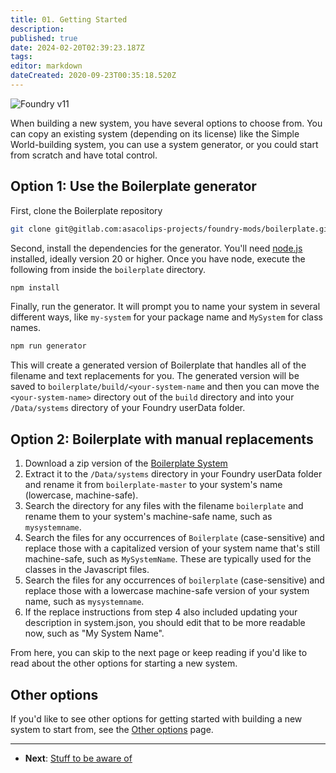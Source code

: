 ```yaml
---
title: 01. Getting Started
description: 
published: true
date: 2024-02-20T02:39:23.187Z
tags: 
editor: markdown
dateCreated: 2020-09-23T00:35:18.520Z
---
```


![Foundry v11](https://img.shields.io/badge/Foundry-v11-green)

When building a new system, you have several options to choose from. You can copy an existing system (depending on its license) like the Simple World-building system, you can use a system generator, or you could start from scratch and have total control.

## Option 1: Use the Boilerplate generator

First, clone the Boilerplate repository

```bash
git clone git@gitlab.com:asacolips-projects/foundry-mods/boilerplate.git
```

Second, install the dependencies for the generator. You'll need [node.js](https://nodejs.org/en) installed, ideally version 20 or higher. Once you have node, execute the following from inside the `boilerplate` directory.

```bash
npm install
```

Finally, run the generator. It will prompt you to name your system in several different ways, like `my-system` for your package name and `MySystem` for class names.

```bash
npm run generator
```

This will create a generated version of Boilerplate that handles all of the filename and text replacements for you. The generated version will be saved to `boilerplate/build/<your-system-name` and then you can move the `<your-system-name>` directory out of the `build` directory and into your `/Data/systems` directory of your Foundry userData folder.

## Option 2: Boilerplate with manual replacements


1. Download a zip version of the [Boilerplate System](https://gitlab.com/asacolips-projects/foundry-mods/boilerplate/-/archive/master/boilerplate-master.zip)
2. Extract it to the `/Data/systems` directory in your Foundry userData folder and rename it from `boilerplate-master` to your system's name (lowercase, machine-safe).
3. Search the directory for any files with the filename `boilerplate` and rename them to your system's machine-safe name, such as `mysystemname`.
4. Search the files for any occurrences of `Boilerplate` (case-sensitive) and replace those with a capitalized version of your system name that's still machine-safe, such as `MySystemName`. These are typically used for the classes in the Javascript files.
5. Search the files for any occurrences of `boilerplate` (case-sensitive) and replace those with a lowercase machine-safe version of your system name, such as `mysystemname`.
6. If the replace instructions from step 4 also included updating your description in system.json, you should edit that to be more readable now, such as "My System Name".


From here, you can skip to the next page or keep reading if you'd like to read about the other options for starting a new system.

## Other options

If you'd like to see other options for getting started with building a new system to start from, see the [Other options](https://foundryvtt.wiki/en/development/guides/SD-tutorial/SD012-Other-options) page.

---

* **Next**: [Stuff to be aware of](https://foundryvtt.wiki/en/development/guides/SD-tutorial/SD02-Stuff-to-be-aware-of)